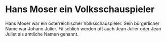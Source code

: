 # Hans Moser ein Volksschauspieler
Hans Moser war ein österreichischer Volksschauspieler. Sein bürgerlicher Name war Johann Julier. Fälschlich werden oft auch Jean Julier oder Jean Juliet als amtliche Namen genannt.
